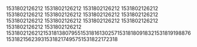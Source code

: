 1531802126212
1531802126212
1531802126212
1531802126212
1531802126212
1531802126212
1531802126212
1531802126212
1531802126212
1531802126212
1531802126212
1531802126212
1531802126212
1531802126212
15318021262121531813807955153181613025715318180918321531819198876153182156239315318217495751531822172318